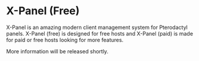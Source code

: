 # X-Panel (Free)
X-Panel is an amazing modern client management system for Pterodactyl panels. X-Panel (free) is designed for free hosts and X-Panel (paid) is made for paid or free hosts looking for more features.

More information will be released shortly.
